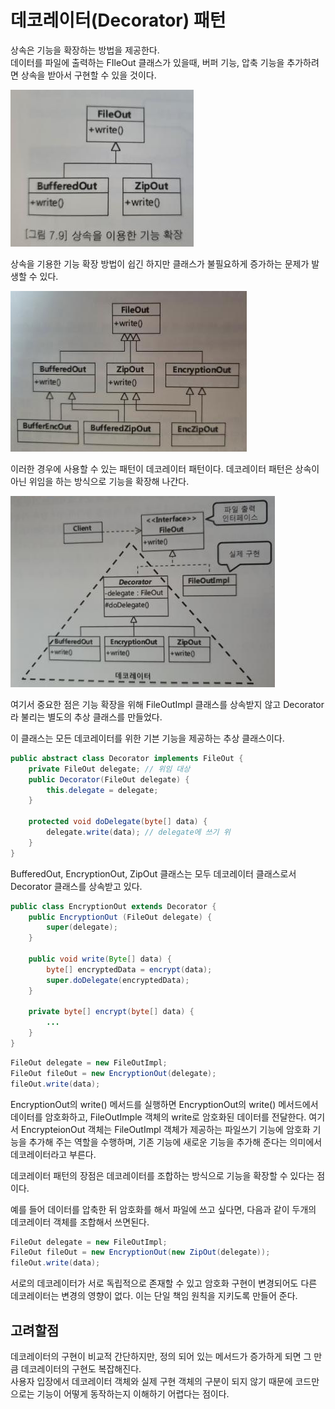 # 데코레이터\(Decorator\) 패턴

상속은 기능을 확장하는 방법을 제공한다.  
데이터를 파일에 출력하는 FIleOut 클래스가 있을때, 버퍼 기능, 압축 기능을 추가하려면 상속을 받아서 구현할 수 있을 것이다.

![](../../../.gitbook/assets/image%20%2851%29.png)

상속을 기용한 기능 확장 방법이 쉽긴 하지만 클래스가 불필요하게 증가하는 문제가 발생할 수 있다.

![](../../../.gitbook/assets/image%20%2844%29.png)

이러한 경우에 사용할 수 있는 패턴이 데코레이터 패턴이다. 데코레이터 패턴은 상속이 아닌 위임을 하는 방식으로 기능을 확장해 나간다.

![](../../../.gitbook/assets/image%20%2843%29.png)

여기서 중요한 점은 기능 확장을 위해 FileOutImpl 클래스를 상속받지 않고 Decorator라 불리는 별도의 추상 클래스를 만들었다.

이 클래스는 모든 데코레이터를 위한 기븐 기능을 제공하는 추상 클래스이다.

```java
public abstract class Decorator implements FileOut {
    private FileOut delegate; // 위임 대상
    public Decorator(FileOut delegate) {
        this.delegate = delegate;
    }
    
    protected void doDelegate(byte[] data) {
        delegate.write(data); // delegate에 쓰기 위
    }
}
```

BufferedOut, EncryptionOut, ZipOut 클래스는 모두 데코레이터 클래스로서 Decorator 클래스를 상속받고 있다.

```java
public class EncryptionOut extends Decorator {
    public EncryptionOut (FileOut delegate) {
        super(delegate);
    }
    
    public void write(Byte[] data) {
        byte[] encryptedData = encrypt(data);
        super.doDelegate(encryptedData);   
    }
    
    private byte[] encrypt(byte[] data) {
        ...
    }
}
```

```java
FileOut delegate = new FileOutImpl;
FileOut fileOut = new EncryptionOut(delegate);
fileOut.write(data);
```

EncryptionOut의 write\(\) 메서드를 실행하면 EncryptionOut의 write\(\) 메서드에서 데이터를 암호화하고, FileOutImple 객체의 write로 암호화된 데이터를 전달한다. 여기서 EncrypteionOut 객체는 FileOutImpl 객체가 제공하는 파일쓰기 기능에 암호화 기능을 추가해 주는 역할을 수행하며, 기존 기능에 새로운 기능을 추가해 준다는 의미에서 데코레이터라고 부른다.

데코레이터 패턴의 장점은 데코레이터를 조합하는 방식으로 기능을 확장할 수 있다는 점이다.

예를 들어 데이터를 압축한 뒤 암호화를 해서 파일에 쓰고 싶다면, 다음과 같이 두개의 데코레이터 객체를 조합해서 쓰면된다.

```java
FileOut delegate = new FileOutImpl;
FileOut fileOut = new EncryptionOut(new ZipOut(delegate));
fileOut.write(data);
```

서로의 데코레이터가 서로 독립적으로 존재할 수 있고 암호화 구현이 변경되어도 다른 데코레이터는 변경의 영향이 없다. 이는 단일 책임 원칙을 지키도록 만들어 준다.

## 고려할점

데코레이터의 구현이 비교적 간단하지만, 정의 되어 있는 메서드가 증가하게 되면 그 만큼 데코레이터의 구현도 복잡해진다.  
사용자 입장에서 데코레이터 객체와 실제 구현 객체의 구분이 되지 않기 때문에 코드만으로는 기능이 어떻게 동작하는지 이해하기 어렵다는 점이다.

